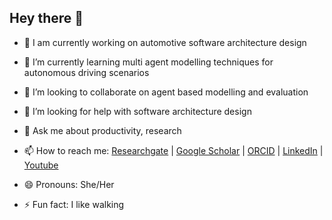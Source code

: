 ## Hey there 👋

- 🔭 I am currently working on automotive software architecture design
- 🌱 I’m currently learning multi agent modelling techniques for autonomous driving scenarios
- 👯 I’m looking to collaborate on agent based modelling and evaluation
- 🤔 I’m looking for help with software architecture design
- 💬 Ask me about productivity, research 
- 📫 How to reach me: [Researchgate](https://www.researchgate.net/profile/Vishaka-Basnayake) | [Google Scholar](https://scholar.google.com/citations?user=W9Zq25MAAAAJ&hl=en) | [ORCID](https://orcid.org/0000-0001-5354-1722) | [LinkedIn](https://www.linkedin.com/in/vishakabasnayake) | [Youtube](https://www.youtube.com/channel/UCP-gQKG5nroQ6dDIyZMs3kw)

- 😄 Pronouns: She/Her
- ⚡ Fun fact: I like walking

